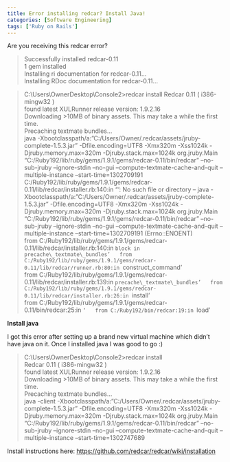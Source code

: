 ```yaml
---
title: Error installing redcar? Install Java!
categories: [Software Engineering]
tags: ['Ruby on Rails']
---
```



Are you receiving this redcar error?

>Successfully installed redcar-0.11  
1 gem installed  
Installing ri documentation for redcar-0.11…  
Installing RDoc documentation for redcar-0.11…  

>C:\Users\OwnerDesktop\Console2>redcar install 
Redcar 0.11 ( i386-mingw32 )  
found latest XULRunner release version: 1.9.2.16  
Downloading >10MB of binary assets. This may take a while the first time.  
Precaching textmate bundles…  
java -Xbootclasspath/a:”C:/Users/Owner/.redcar/assets/jruby-complete-1.5.3.jar” -Dfile.encoding=UTF8 -Xmx320m -Xss1024k -Djruby.memory.max=320m -Djruby.stack.max=1024k org.jruby.Main “C:/Ruby192/lib/ruby/gems/1.9.1/gems/redcar-0.11/bin/redcar” –no-sub-jruby –ignore-stdin –no-gui –compute-textmate-cache-and-quit –multiple-instance –start-time=1302709191  
C:/Ruby192/lib/ruby/gems/1.9.1/gems/redcar-0.11/lib/redcar/installer.rb:140:in “’: No such file or directory – java -Xbootclasspath/a:”C:/Users/Owner/.redcar/assets/jruby-complete-1.5.3.jar” -Dfile.encoding=UTF8 -Xmx320m -Xss1024k -Djruby.memory.max=320m -Djruby.stack.max=1024k org.jruby.Main “C:/Ruby192/lib/ruby/gems/1.9.1/gems/redcar-0.11/bin/redcar” –no-sub-jruby –ignore-stdin –no-gui –compute-textmate-cache-and-quit –multiple-instance –start-time=1302709191 (Errno::ENOENT)  
from C:/Ruby192/lib/ruby/gems/1.9.1/gems/redcar-0.11/lib/redcar/installer.rb:140:in `block in precache\_textmate\_bundles’  
from C:/Ruby192/lib/ruby/gems/1.9.1/gems/redcar-0.11/lib/redcar/runner.rb:80:in `construct_command’  
from C:/Ruby192/lib/ruby/gems/1.9.1/gems/redcar-0.11/lib/redcar/installer.rb:139:in `precache\_textmate\_bundles’  
from C:/Ruby192/lib/ruby/gems/1.9.1/gems/redcar-0.11/lib/redcar/installer.rb:26:in `install’  
from C:/Ruby192/lib/ruby/gems/1.9.1/gems/redcar-0.11/bin/redcar:25:in `‘  
from C:/Ruby192/bin/redcar:19:in `load’

**Install java**

I got this error after setting up a brand new virtual machine which didn’t have java on it. Once I installed java I was good to go :)

>C:\Users\OwnerDesktop\Console2>redcar install  
Redcar 0.11 ( i386-mingw32 )  
found latest XULRunner release version: 1.9.2.16  
Downloading >10MB of binary assets. This may take a while the first time.  
Precaching textmate bundles…  
java -client -Xbootclasspath/a:”C:/Users/Owner/.redcar/assets/jruby-complete-1.5.3.jar” -Dfile.encoding=UTF8 -Xmx320m -Xss1024k -Djruby.memory.max=320m -Djruby.stack.max=1024k org.jruby.Main “C:/Ruby192/lib/ruby/gems/1.9.1/gems/redcar-0.11/bin/redcar” –no-sub-jruby –ignore-stdin –no-gui –compute-textmate-cache-and-quit –multiple-instance –start-time=1302747689

Install instructions here:
https://github.com/redcar/redcar/wiki/installation
